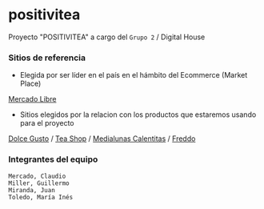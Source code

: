 # positivitea
Proyecto "POSITIVITEA" a cargo del ```Grupo 2``` / Digital House

### Sitios de referencia
* Elegida por ser líder en el país en el hámbito del Ecommerce (Market Place)

[Mercado Libre](https://www.mercadolibre.com.ar/ "Ir a Mercado Libre")

* Sitios elegidos por la relacion con los productos que estaremos usando para el proyecto

[Dolce Gusto](https://www.dolce-gusto.com.ar/ "Ir a Dolce Gusto") /
[Tea Shop](https://www.teashopargentina.com.ar/ "Ir a Tea Shop") /
[Medialunas Calentitas](https://medialunaslarioja.com.ar/ "Ir a Medialunas Calentitas") /
[Freddo](https://freddo.com.ar/ "Ir a Freddo")

### Integrantes del equipo

```Mercado, Claudio```  
```Miller, Guillermo```  
```Miranda, Juan```  
```Toledo, María Inés```  

